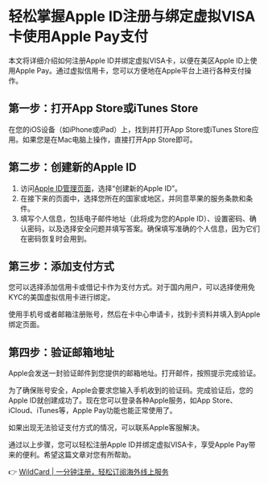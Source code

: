 # 轻松掌握Apple ID注册与绑定虚拟VISA卡使用Apple Pay支付

本文将详细介绍如何注册Apple ID并绑定虚拟VISA卡，以便在美区Apple ID上使用Apple Pay。通过虚拟信用卡，您可以方便地在Apple平台上进行各种支付操作。

## 第一步：打开App Store或iTunes Store

在您的iOS设备（如iPhone或iPad）上，找到并打开App Store或iTunes Store应用。如果您是在Mac电脑上操作，直接打开App Store即可。

## 第二步：创建新的Apple ID

1. 访问[Apple ID管理页面](https://appleid.apple.com/)，选择“创建新的Apple ID”。
2. 在接下来的页面中，选择您所在的国家或地区，并同意苹果的服务条款和条件。
3. 填写个人信息，包括电子邮件地址（此将成为您的Apple ID）、设置密码、确认密码，以及选择安全问题并填写答案。确保填写准确的个人信息，因为它们在密码恢复时会用到。

## 第三步：添加支付方式

您可以选择添加信用卡或借记卡作为支付方式。对于国内用户，可以选择使用免KYC的美国虚拟信用卡进行绑定。



使用手机号或者邮箱注册账号，然后在卡中心申请卡，找到卡资料并填入到Apple绑定页面。



## 第四步：验证邮箱地址

Apple会发送一封验证邮件到您提供的邮箱地址。打开邮件，按照提示完成验证。

为了确保账号安全，Apple会要求您输入手机收到的验证码。完成验证后，您的Apple ID就创建成功了。现在您可以登录各种Apple服务，如App Store、iCloud、iTunes等，Apple Pay功能也能正常使用了。

如果出现无法验证支付方式的情况，可以联系Apple客服解决。

通过以上步骤，您可以轻松注册Apple ID并绑定虚拟VISA卡，享受Apple Pay带来的便利。希望这篇文章对您有所帮助。

👉 [WildCard | 一分钟注册，轻松订阅海外线上服务](https://bbtdd.com/WildCard)